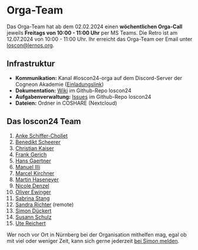 # Orga-Team

Das Orga-Team hat ab dem 02.02.2024 einen **wöchentlichen Orga-Call** jeweils **Freitags von 10:00 - 11:00 Uhr** per MS Teams. Die Retro ist am 12.07.2024 von 10:00 - 11:00 Uhr. Ihr erreicht das Orga-Team oer Email unter [loscon@lernos.org](mailto:loscon@lernos.org?subject=loscon24%20Kontakt%20Infoseite).

## Infrastruktur

- **Kommunikation:** Kanal #loscon24-orga auf dem Discord-Server der Cogneon Akademie ([Einladungslink](https://discord.gg/deQzp9ZNaR))
- **Dokumentation:** [Wiki](https://github.com/cogneon/loscon24/wiki) im Github-Repo loscon24
- **Aufgabenverwaltung:** [Issues](https://github.com/cogneon/loscon24/issues) im Github-Repo loscon24
- **Dateien:** Ordner in COSHARE (Nextcloud)

## Das loscon24 Team

1. [Anke Schiffer-Chollet](https://www.linkedin.com/in/anke-schiffer-chollet/)
1. [Benedikt Scheerer](https://www.linkedin.com/in/benedikt-scheerer-6020ba18/)
1. [Christian Kaiser](https://www.linkedin.com/in/christian-kaiser-datev/)
1. [Frank Gerich](https://www.linkedin.com/in/frank-gerich/)
1. [Hans Gaertner](https://www.linkedin.com/in/hgaertner/)
1. [Manuel Illi](https://www.linkedin.com/in/manuel-illi/)
1. [Marcel Kirchner](https://www.linkedin.com/in/marcelkirchner/)
1. [Martin Haseneyer](https://www.linkedin.com/in/martin-haseneyer/)
1. [Nicole Denzel](https://www.linkedin.com/in/nicoledenzel/)
1. [Oliver Ewinger](https://www.linkedin.com/in/oliver-ewinger/)
1. [Sabrina Stang](https://www.linkedin.com/in/sabrina-stang/)
1. [Sandra Richter](https://www.linkedin.com/in/sandra-richter-coach/) (remote)
1. [Simon Dückert](https://www.linkedin.com/in/simondueckert/)
1. [Susann Schulz](https://www.linkedin.com/in/susannschulz/)
1. [Ute Reichert](https://www.linkedin.com/in/ute-reichert-6945141a3/)

Wer noch vor Ort in Nürnberg bei der Organisation mithelfen mag, egal ob mit viel oder weniger Zeit, kann sich gerne jederzeit [bei Simon melden](mailto:simon.dueckert@cogneon.de?subject=loscon%20Orga).